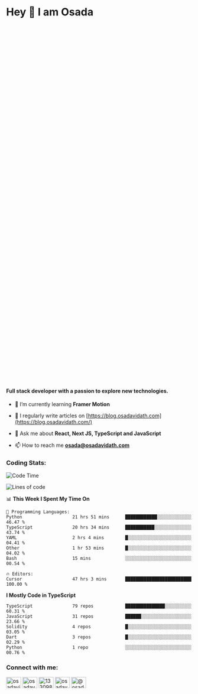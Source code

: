 <h1>Hey 👋  I am Osada</h1>
<h4 style="margin-top: 1000px;">Full stack developer with a passion to explore new technologies.</h4>


- 🌱 I’m currently learning **Framer Motion**

- 📝 I regularly write articles on [https://blog.osadavidath.com](https://blog.osadavidath.com/)

- 💬 Ask me about **React, Next JS, TypeScript and JavaScript**

- 📫 How to reach me **osada@osadavidath.com**

### Coding Stats: 

<!--START_SECTION:waka-->
![Code Time](http://img.shields.io/badge/Code%20Time-4%2C561%20hrs%2038%20mins-blue)

![Lines of code](https://img.shields.io/badge/From%20Hello%20World%20I%27ve%20Written-38.3%20million%20lines%20of%20code-blue)

📊 **This Week I Spent My Time On** 

```text
💬 Programming Languages: 
Python                   21 hrs 51 mins      ████████████░░░░░░░░░░░░░   46.47 % 
TypeScript               20 hrs 34 mins      ███████████░░░░░░░░░░░░░░   43.74 % 
YAML                     2 hrs 4 mins        █░░░░░░░░░░░░░░░░░░░░░░░░   04.41 % 
Other                    1 hr 53 mins        █░░░░░░░░░░░░░░░░░░░░░░░░   04.02 % 
Bash                     15 mins             ░░░░░░░░░░░░░░░░░░░░░░░░░   00.54 % 

🔥 Editors: 
Cursor                   47 hrs 3 mins       █████████████████████████   100.00 % 
```

**I Mostly Code in TypeScript** 

```text
TypeScript               79 repos            ███████████████░░░░░░░░░░   60.31 % 
JavaScript               31 repos            ██████░░░░░░░░░░░░░░░░░░░   23.66 % 
Solidity                 4 repos             █░░░░░░░░░░░░░░░░░░░░░░░░   03.05 % 
Dart                     3 repos             █░░░░░░░░░░░░░░░░░░░░░░░░   02.29 % 
Python                   1 repo              ░░░░░░░░░░░░░░░░░░░░░░░░░   00.76 % 
```




<!--END_SECTION:waka-->

<h3 align="left">Connect with me:</h3>
<p align="left">
<a href="https://twitter.com/osadavc" target="blank"><img align="center" src="https://raw.githubusercontent.com/rahuldkjain/github-profile-readme-generator/master/src/images/icons/Social/twitter.svg" alt="osadavidath" height="30" width="40" /></a>
<a href="https://linkedin.com/in/osadavc" target="blank"><img align="center" src="https://raw.githubusercontent.com/rahuldkjain/github-profile-readme-generator/master/src/images/icons/Social/linked-in-alt.svg" alt="osadavc" height="30" width="40" /></a>
<a href="https://stackoverflow.com/users/13309879" target="blank"><img align="center" src="https://raw.githubusercontent.com/rahuldkjain/github-profile-readme-generator/master/src/images/icons/Social/stack-overflow.svg" alt="13309879" height="30" width="40" /></a>
<a href="https://instagram.com/osadavc" target="blank"><img align="center" src="https://raw.githubusercontent.com/rahuldkjain/github-profile-readme-generator/master/src/images/icons/Social/instagram.svg" alt="osadavc" height="30" width="40" /></a>
<a href="https://hashnode.com/@osadavc" target="blank"><img align="center" src="https://raw.githubusercontent.com/danielcranney/readme-generator/main/public/icons/socials/hashnode.svg" alt="@osadavc" height="30" width="40" /></a>
</p>
